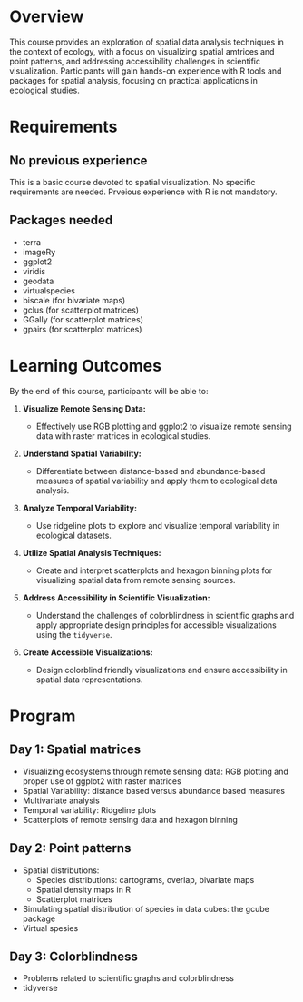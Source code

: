 # Overview
This course provides an exploration of spatial data analysis techniques in the context of ecology, with a focus on visualizing spatial amtrices and point patterns, and addressing accessibility challenges in scientific visualization. Participants will gain hands-on experience with R tools and packages for spatial analysis, focusing on practical applications in ecological studies.

# Requirements
## No previous experience
This is a basic course devoted to spatial visualization. No specific requirements are needed. Prveious experience with R is not mandatory.  

## Packages needed
+ terra
+ imageRy
+ ggplot2
+ viridis
+ geodata 
+ virtualspecies
+ biscale (for bivariate maps)
+ gclus (for scatterplot matrices)
+ GGally (for scatterplot matrices)
+ gpairs (for scatterplot matrices)

# Learning Outcomes

By the end of this course, participants will be able to:

1. **Visualize Remote Sensing Data:**  
   - Effectively use RGB plotting and ggplot2 to visualize remote sensing data with raster matrices in ecological studies.

2. **Understand Spatial Variability:**  
   - Differentiate between distance-based and abundance-based measures of spatial variability and apply them to ecological data analysis.

3. **Analyze Temporal Variability:**  
   - Use ridgeline plots to explore and visualize temporal variability in ecological datasets.

4. **Utilize Spatial Analysis Techniques:**  
   - Create and interpret scatterplots and hexagon binning plots for visualizing spatial data from remote sensing sources.

6. **Address Accessibility in Scientific Visualization:**  
   - Understand the challenges of colorblindness in scientific graphs and apply appropriate design principles for accessible visualizations using the `tidyverse`.

8. **Create Accessible Visualizations:**  
   - Design colorblind friendly visualizations and ensure accessibility in spatial data representations.

# Program
## Day 1: Spatial matrices
+ Visualizing ecosystems through remote sensing data: RGB plotting and proper use of ggplot2 with raster matrices
+ Spatial Variability: distance based versus abundance based measures
+ Multivariate analysis
+ Temporal variability: Ridgeline plots
+ Scatterplots of remote sensing data and hexagon binning
  
## Day 2: Point patterns
+ Spatial distributions:
   + Species distributions: cartograms, overlap, bivariate maps
   + Spatial density maps in R
   + Scatterplot matrices 
+ Simulating spatial distribution of species in data cubes: the gcube package
+ Virtual spesies
  
## Day 3: Colorblindness
+ Problems related to scientific graphs and colorblindness
+ tidyverse

<!-- ## Day 4: Spatial data reporting -->
<!-- + Markdown and LaTex: doc and presentation reporting -->

#

